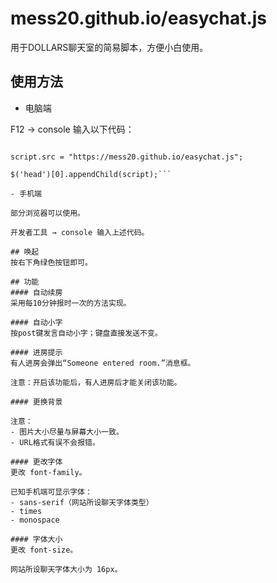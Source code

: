# mess20.github.io/easychat.js

用于DOLLARS聊天室的简易脚本，方便小白使用。

## 使用方法
- 电脑端

F12 → console 输入以下代码：

```var script = document.createElement('script');

script.src = "https://mess20.github.io/easychat.js";

$('head')[0].appendChild(script);```

- 手机端

部分浏览器可以使用。

开发者工具 → console 输入上述代码。

## 唤起
按右下角绿色按钮即可。

## 功能
#### 自动续房
采用每10分钟报时一次的方法实现。

#### 自动小字
按post键发言自动小字；键盘直接发送不变。

#### 进房提示
有人进房会弹出“Someone entered room.”消息框。

注意：开启该功能后，有人进房后才能关闭该功能。

#### 更换背景

注意：
- 图片大小尽量与屏幕大小一致。
- URL格式有误不会报错。

#### 更改字体
更改 font-family。

已知手机端可显示字体：
- sans-serif（网站所设聊天字体类型）
- times
- monospace

#### 字体大小
更改 font-size。

网站所设聊天字体大小为 16px。













